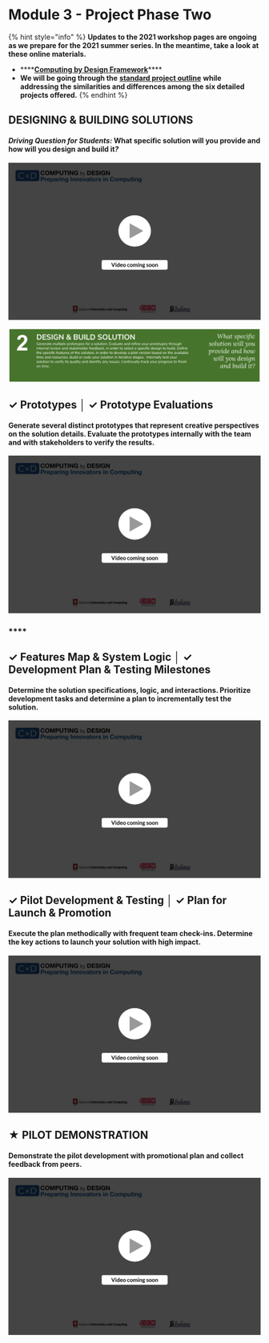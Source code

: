 # Module 3 - Project Phase Two

{% hint style="info" %}
**Updates to the 2021 workshop pages are ongoing as we prepare for the 2021 summer series. In the meantime, take a look at these online materials.**

* \*\*\*\*[**Computing by Design Framework**](https://docs.idew.org/the-cxd-framework/)\*\*\*\*
* **We will be going through the** [**standard project outline**](https://docs.idew.org/the-cxd-framework/standard-project-outline) **while addressing the similarities and differences among the six detailed projects offered.**
{% endhint %}

## DESIGNING & BUILDING SOLUTIONS

#### _**Driving Question for Students:**_  **What specific solution will you provide and how will you design and build it**_**?**_

![](../.gitbook/assets/vidcoming.png)

![](../.gitbook/assets/image%20%281%29.png)

##  **✓ Prototypes │ ✓ Prototype Evaluations**

#### Generate several distinct prototypes that represent creative perspectives on the solution details. Evaluate the prototypes internally with the team and with stakeholders to verify the results.

![](../.gitbook/assets/vidcoming.png)

### \*\*\*\*

## **✓ Features Map & System Logic │ ✓ Development Plan & Testing Milestones**

#### Determine the solution specifications, logic, and interactions. Prioritize development tasks and determine a plan to incrementally test the solution.

![](../.gitbook/assets/vidcoming.png)

#### 

## **✓ Pilot Development & Testing  │ ✓ Plan for Launch & Promotion**

#### Execute the plan methodically with frequent team check-ins. Determine the key actions to launch your solution with high impact.

![](../.gitbook/assets/vidcoming.png)

#### 

## **★ PILOT DEMONSTRATION**

#### Demonstrate the pilot development with promotional plan and collect feedback from peers.

![](../.gitbook/assets/vidcoming.png)

